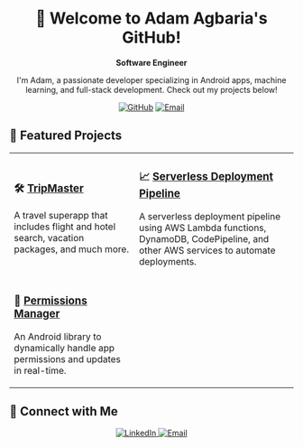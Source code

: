 <h1 align="center">👋 Welcome to Adam Agbaria's GitHub!</h1>

<p align="center">
  <b>Software Engineer</b>
</p>

<p align="center">
  I'm Adam, a passionate developer specializing in Android apps, machine learning, and full-stack development. Check out my projects below!
</p>

<div align="center">
  <a href="https://github.com/Adam-Agbaria"><img src="https://img.shields.io/badge/GitHub-Visit%20My%20Repositories-blue?style=for-the-badge&logo=github" alt="GitHub"></a>
  <a href="mailto:agbariaadam@yahoo.com"><img src="https://img.shields.io/badge/Contact-Email%20Me-red?style=for-the-badge&logo=gmail" alt="Email"></a>
</div>

<h2>🌟 Featured Projects</h2>

<table>
  <tr>
    <td>
      <h3>🛠️ <a href="https://github.com/Adam-Agbaria/Tripmaster" target="_blank">TripMaster</a></h3>
      <p>A travel superapp that includes flight and hotel search, vacation packages, and much more.</p>
    </td>
    <td>
      <h3>📈 <a href="https://github.com/Adam-Agbaria/aws-serverless-deployment-pipeline" target="_blank">Serverless Deployment Pipeline</a></h3>
      <p>A serverless deployment pipeline using AWS Lambda functions, DynamoDB, CodePipeline, and other AWS services to automate deployments.</p>
    </td>
  </tr>
  <tr>
    <td>
      <h3>📱 <a href="https://github.com/Adam-Agbaria/Permission-Manager-Library" target="_blank">Permissions Manager</a></h3>
      <p>An Android library to dynamically handle app permissions and updates in real-time.</p>
    </td>
  </tr>
</table>

<h2>🔗 Connect with Me</h2>

<p align="center">
  <a href="https://linkedin.com/in/adam-agbaria-8a8310219" target="_blank">
    <img src="https://img.shields.io/badge/LinkedIn-Connect-blue?style=for-the-badge&logo=linkedin" alt="LinkedIn">
  </a>
  <a href="mailto:agbariaadam@yahoo.com" target="_blank">
    <img src="https://img.shields.io/badge/Email-Contact%20Me-red?style=for-the-badge&logo=gmail" alt="Email">
  </a>
</p>
